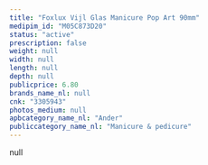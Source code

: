 ```yaml
---
title: "Foxlux Vijl Glas Manicure Pop Art 90mm"
medipim_id: "M05C873D20"
status: "active"
prescription: false
weight: null
width: null
length: null
depth: null
publicprice: 6.80
brands_name_nl: null
cnk: "3305943"
photos_medium: null
apbcategory_name_nl: "Ander"
publiccategory_name_nl: "Manicure & pedicure"
---
```

null
